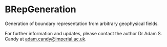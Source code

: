 BRepGeneration
==============

Generation of boundary representation from arbitrary geophysical fields.

For further information and updates, please contact the author Dr Adam S. Candy at adam.candy@imperial.ac.uk.
